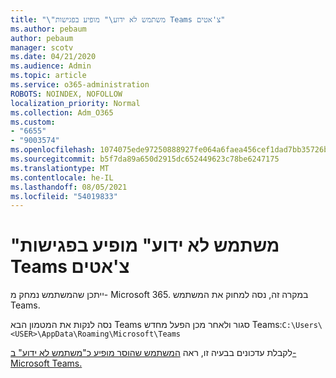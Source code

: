 ```yaml
---
title: "\"משתמש לא ידוע\" מופיע בפגישות Teams צ'אטים"
ms.author: pebaum
author: pebaum
manager: scotv
ms.date: 04/21/2020
ms.audience: Admin
ms.topic: article
ms.service: o365-administration
ROBOTS: NOINDEX, NOFOLLOW
localization_priority: Normal
ms.collection: Adm_O365
ms.custom:
- "6655"
- "9003574"
ms.openlocfilehash: 1074075ede97250888927fe064a6faea456cef1dad7bb35726b2874032ba86b1
ms.sourcegitcommit: b5f7da89a650d2915dc652449623c78be6247175
ms.translationtype: MT
ms.contentlocale: he-IL
ms.lasthandoff: 08/05/2021
ms.locfileid: "54019833"
---
```

# <a name="unknown-user-appears-in-teams-meetings-or-chats"></a>"משתמש לא ידוע" מופיע בפגישות Teams צ'אטים

ייתכן שהמשתמש נמחק מ- Microsoft 365. במקרה זה, נסה למחוק את המשתמש Teams.  

נסה לנקות את המטמון הבא Teams סגור ולאחר מכן הפעל מחדש Teams:`C:\Users\<USER>\AppData\Roaming\Microsoft\Teams`

לקבלת עדכונים בבעיה זו, ראה [המשתמש שהוסר מופיע כ"משתמש לא ידוע" ב- Microsoft Teams.](https://docs.microsoft.com/MicrosoftTeams/troubleshoot/known-issues/removed-user-appears-as-unknown)
